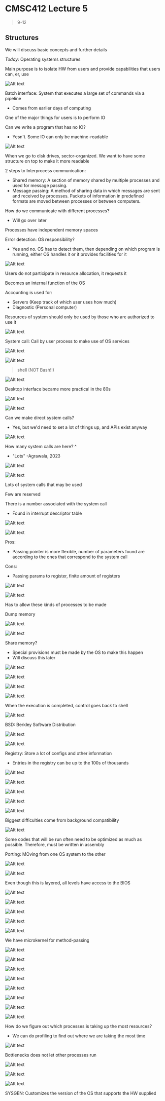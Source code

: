 # CMSC412 Lecture 5  
> 9-12  

## Structures    

We will discuss basic concepts and further details  

*Today*: Operating systems structures  

Main purpose is to isolate HW from users and provide capabilities that users can, er, use  

![Alt text](img/Lecture05/image.png)  

Batch interface: System that executes a large set of commands via a pipeline  
* Comes from earlier days of computing  

One of the major things for users is to perform IO  

Can we write a program that has no IO?  
* Yesn't. Some IO can only be machine-readable  

![Alt text](img/Lecture05/image-1.png)

When we go to disk drives, sector-organized. We want to have some structure on top to make it more readable  

2 steps to Interprocess communication:  
* Shared memory: A section of memory shared by multiple processes and used for message passing.  
* Message passing: A method of sharing data in which messages are sent and received by processes. Packets of information in predefined formats are moved between processes or between computers.  

How do we communicate with different processes? 
* Will go over later  

Processes have independent memory spaces  

Error detection: OS responsibility?  
* Yes and no. OS has to detect them, then depending on which program is running, either OS handles it or it provides facilities for it  

![Alt text](img/Lecture05/image-2.png)  

Users do not participate in resource allocation, it requests it  

Becomes an internal function of the OS  

Accounting is used for:  
* Servers (Keep track of which user uses how much)
* Diagnostic (Personal computer)  

Resources of system should only be used by those who are authorized to use it  

![Alt text](img/Lecture05/image-3.png)  

System call: Call by user process to make use of OS services  

![Alt text](img/Lecture05/image-4.png)  

![Alt text](img/Lecture05/image-5.png)  
> shell (NOT Bash!!)  

![Alt text](img/Lecture05/image-6.png)  

Desktop interface became more practical in the 80s  

![Alt text](img/Lecture05/image-7.png)  

![Alt text](img/Lecture05/image-8.png)  

Can we make direct system calls?  
* Yes, but we'd need to set a lot of things up, and APIs exist anyway  

![Alt text](img/Lecture05/image-9.png)  

How many system calls are here? ^  
* "Lots" -Agrawala, 2023  

![Alt text](img/Lecture05/image-10.png)  

![Alt text](img/Lecture05/image-11.png)  

Lots of system calls that may be used  

Few are reserved  

There is a number associated with the system call  
* Found in interrupt descriptor table  

![Alt text](img/Lecture05/image-12.png)  

![Alt text](img/Lecture05/image-13.png)  

Pros: 
* Passing pointer is more flexible, number of parameters found are according to the ones that correspond to the system call  

Cons:
* Passing params to register, finite amount of registers  

![Alt text](img/Lecture05/image-14.png)  

![Alt text](img/Lecture05/image-15.png)  

Has to allow these kinds of processes to be made  

Dump memory  

![Alt text](img/Lecture05/image-16.png)  

![Alt text](img/Lecture05/image-17.png)  

Share memory?
* Special provisions must be made by the OS to make this happen
* Will discuss this later  

![Alt text](img/Lecture05/image-18.png)  

![Alt text](img/Lecture05/image-19.png)  

![Alt text](img/Lecture05/image-20.png)  

![Alt text](img/Lecture05/image-21.png)  

When the execution is completed, control goes back to shell  

![Alt text](img/Lecture05/image-22.png)

BSD: Berkley Software Distribution  

![Alt text](img/Lecture05/image-23.png)  

![Alt text](img/Lecture05/image-24.png)  

Registry: Store a lot of configs and other information  
* Entries in the registry can be up to the 100s of thousands  

![Alt text](img/Lecture05/image-25.png)  

![Alt text](img/Lecture05/image-26.png)  

![Alt text](img/Lecture05/image-27.png)  

![Alt text](img/Lecture05/image-28.png)  

![Alt text](img/Lecture05/image-29.png)  

Biggest difficulties come from background compatibility  

![Alt text](img/Lecture05/image-30.png)  

Some codes that will be run often need to be optimized as much as possible. Therefore, must be written in assembly  

Porting: MOving from one OS system to the other  

![Alt text](img/Lecture05/image-31.png)  

![Alt text](img/Lecture05/image-32.png)  

Even though this is layered, all levels have access to the BIOS  

![Alt text](img/Lecture05/image-33.png)  

![Alt text](img/Lecture05/image-34.png)  

![Alt text](img/Lecture05/image-35.png)  

![Alt text](img/Lecture05/image-36.png)  

![Alt text](img/Lecture05/image-37.png)  

We have microkernel for method-passing  

![Alt text](img/Lecture05/image-38.png)  

![Alt text](img/Lecture05/image-39.png)  

![Alt text](img/Lecture05/image-40.png)  

![Alt text](img/Lecture05/image-41.png)  

![Alt text](img/Lecture05/image-42.png)  

![Alt text](img/Lecture05/image-43.png)  

![Alt text](img/Lecture05/image-44.png)  

![Alt text](img/Lecture05/image-45.png)  

How do we figure out which processes is taking up the most resources?  
* We can do profiling to find out where we are taking the most time  

![Alt text](img/Lecture05/image-46.png)  

Bottlenecks does not let other processes run  

![Alt text](img/Lecture05/image-47.png)  

![Alt text](img/Lecture05/image-48.png)  

![Alt text](img/Lecture05/image-49.png)  

SYSGEN: Customizes the version of the OS that supports the HW supplied  

